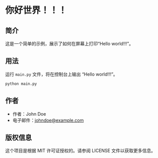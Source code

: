 # 你好世界！！！

## 简介

这是一个简单的示例，展示了如何在屏幕上打印“Hello world!!!”。

## 用法

运行 `main.py` 文件，将在控制台上输出 “Hello world!!!”。

```python
python main.py
```

## 作者

* 作者：John Doe
* 电子邮件：johndoe@example.com

## 版权信息

这个项目是根据 MIT 许可证授权的。请参阅 LICENSE 文件以获取更多信息。

